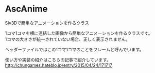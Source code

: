 # AscAnime
Siv3Dで簡単なアニメーションを作るクラス

1コマ1コマを横に連結した画像から簡単なアニメーションを作るクラスです。<br>
1コマの大きさが統一されていない場合、正しく表示されません。

ヘッダーファイルではこの1コマ1コマのことをフレームと呼んでいます。

使い方や実装の紹介はこちらの記事で紹介しています。
http://chungames.hateblo.jp/entry/2015/04/24/171717
